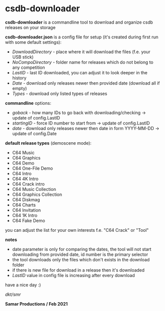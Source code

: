 # csdb-downloader

**csdb-downloader** is a commandline tool to download and organize csdb releases on your storage

**csdb-downloader.json** is a config file for setup (it's created during first run with some default settings):
* *DownloadDirectory* - place where it will download the files (f.e. your USB stick)
* *NoCompoDirectory* - folder name for releases which do not belong to any competition
* *LastID* - last ID downloaded, you can adjust it to look deeper in the history
* *Date* - download only releases newer then provided date (download all if empty)
* *Types* - download only listed types of releases

**commandline** options:
* *goback* - how many IDs to go back with downloading/checking -> update of config.LastID
* *startingID* - force ID number to start from -> update of config.LastID
* *date* - download only releases newer then date in form YYYY-MM-DD -> update of config.Date

**default release types** (demoscene mode):
* C64 Music
* C64 Graphics
* C64 Demo
* C64 One-File Demo
* C64 Intro
* C64 4K Intro
* C64 Crack intro
* C64 Music Collection
* C64 Graphics Collection
* C64 Diskmag
* C64 Charts
* C64 Invitation
* C64 1K Intro 
* C64 Fake Demo

you can adjust the list for your own interests f.e. "C64 Crack" or "Tool"

**notes**
* date parameter is only for comparing the dates, the tool will not start downloading from provided date, id number is the primary selector
* the tool downloads only the files which don't exists in the download folder
* if there is new file for download in a release then it's downloaded
* *LastID* value in config file is increasing after every download


have a nice day :)

*dkt/smr*

__Samar Productions / Feb 2021__